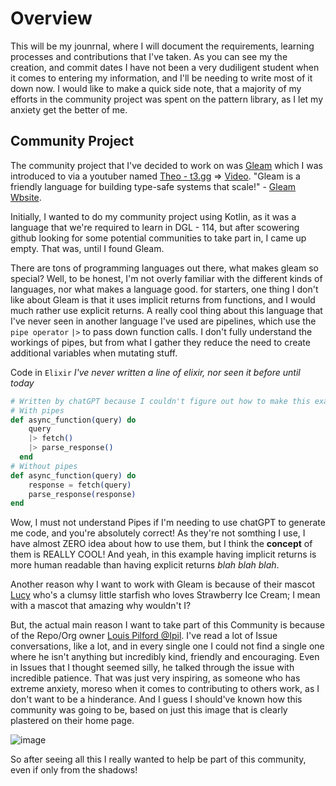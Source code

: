 # Overview
This will be my jounrnal, where I will document the requirements, learning processes and contributions that I've taken. As you can see my the creation, and commit dates I have not been a very dudiligent student when it comes to entering my information, and I'll be needing to write most of it down now. I would like to make a quick side note, that a majority of my efforts in the community project was spent on the pattern library, as I let my anxiety get the better of me.

## Community Project
The community project that I've decided to work on was [Gleam](https://github.com/gleam-lang/gleam) which I was introduced to via a youtuber named [Theo - t3.gg](https://www.youtube.com/watch?v=_I-CSgoCgsk) => [Video](https://www.youtube.com/watch?v=_I-CSgoCgsk). "Gleam is a friendly language for building type-safe systems that scale!" - [Gleam Wbsite](https://gleam.run/).

Initially, I wanted to do my community project using Kotlin, as it was a language that we're required to learn in DGL - 114, but after scowering github looking for some potential communities to take part in, I came up empty. That was, until I found Gleam.

There are tons of programming languages out there, what makes gleam so special? Well, to be honest, I'm not overly familiar with the different kinds of languages, nor what makes a language good. for starters, one thing I don't like about Gleam is that it uses implicit returns from functions, and I would much rather use explicit returns. A really cool thing about this language that I've never seen in another language I've used are pipelines, which use the `pipe operator` `|>` to pass down function calls. I don't fully understand the workings of pipes, but from what I gather they reduce the need to create additional variables when mutating stuff.

Code in `Elixir` _I've never written a line of elixir, nor seen it before until today_
```elixir
# Written by chatGPT because I couldn't figure out how to make this example with js.
# With pipes
def async_function(query) do
    query
    |> fetch()
    |> parse_response()
  end
# Without pipes
def async_function(query) do
    response = fetch(query)
    parse_response(response)
end
```
Wow, I must not understand Pipes if I'm needing to use chatGPT to generate me code, and you're absolutely correct! As they're not somthing I use, I have almost ZERO idea about how to use them, but I think the **concept** of them is REALLY COOL!  And yeah, in this example having implicit returns is more human readable than having explicit returns _blah blah blah_.

Another reason why I want to work with Gleam is because of their mascot [Lucy](https://gleam.run/images/lucy/lucy.svg) who's a clumsy little starfish who loves Strawberry Ice Cream; I mean with a mascot that amazing why wouldn't I?

But, the actual main reason I want to take part of this Community is because of the Repo/Org owner [Louis Pilford @Ipil](https://github.com/lpil).  I've read a lot of Issue conversations, like a lot, and in every single one I could not find a single one where he isn't anything but incredibly kind, friendly and encouraging. Even in Issues that I thought seemed silly, he talked through the issue with incredible patience. That was just very inspiring, as someone who has extreme anxiety, moreso when it comes to contributing to others work, as I don't want to be a hinderance. And I guess I should've known how this community was going to be, based on just this image that is clearly plastered on their home page.

![image](https://github.com/nic-dgl104-winter-2024/rrj-dhuds1/assets/113390143/67d54190-a174-4611-a8d0-017ee287c142)

So after seeing all this I really wanted to help be part of this community, even if only from the shadows!

